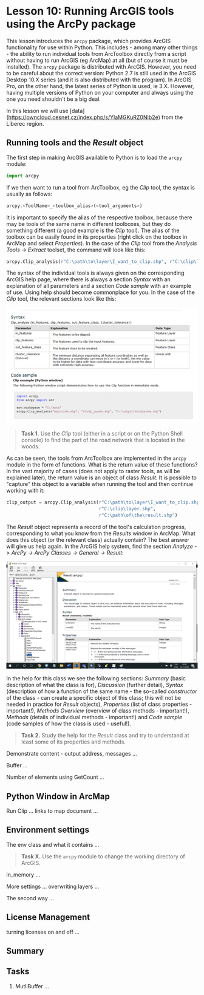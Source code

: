 # Lesson 10: Running ArcGIS tools using the ArcPy package

This lesson introduces the `arcpy` package, which provides ArcGIS functionality for use within Python. This includes - among many other things - the ability to run individual tools from ArcToolbox directly from a script without having to run ArcGIS (eg ArcMap) at all (but of course it must be installed). The `arcpy` package is distributed with ArcGIS. However, you need to be careful about the correct version: Python 2.7 is still used in the ArcGIS Desktop 10.X series (and it is also distributed with the program). In ArcGIS Pro, on the other hand, the latest series of Python is used, ie 3.X. However, having multiple versions of Python on your computer and always using the one you need shouldn't be a big deal.

In this lesson we will use [data] (https://owncloud.cesnet.cz/index.php/s/YlaMGKuRZ0NIb2e) from the Liberec region.

## Running tools and the *Result* object

The first step in making ArcGIS available to Python is to load the `arcpy` module:

```python
import arcpy
```

If we then want to run a tool from ArcToolbox, eg the *Clip* tool, the syntax is usually as follows:

```python
arcpy.<ToolName>_<toolbox_alias>(<tool_arguments>)
```

It is important to specify the alias of the respective toolbox, because there may be tools of the same name in different toolboxes, but they do something different (a good example is the *Clip* tool). The alias of the toolbox can be easily found in its properties (right click on the toolbox in ArcMap and select *Properties*). In the case of the *Clip* tool from the *Analysis Tools -> Extract* toolset, the command will look like this:

```python
arcpy.Clip_analysis(r"C:\path\to\layer\I_want_to_clip.shp", r"C:\clip\layer.shp", r"C:\path\of\the\result.shp")
```

The syntax of the individual tools is always given on the corresponding ArcGIS help page, where there is always a section *Syntax* with an explanation of all parameters and a section *Code sample* with an example of use. Using help should become commonplace for you. In the case of the *Clip* tool, the relevant sections look like this:

![image-20201114140158549](images/image-20201114140158549.png)

> **Task 1.** Use the *Clip* tool (either in a script or on the Python Shell console) to find the part of the road network that is located in the woods.

As can be seen, the tools from ArcToolbox are implemented in the `arcpy` module in the form of functions. What is the return value of these functions? In the vast majority of cases (does not apply to raster tools, as will be explained later), the return value is an object of class *Result*. It is possible to "capture" this object to a variable when running the tool and then continue working with it:

```python
clip_output = arcpy.Clip_analysis(r"C:\path\to\layer\I_want_to_clip.shp", 
                                  r"C:\clip\layer.shp", 
                                  r"C:\path\of\the\result.shp")
```

The *Result* object represents a record of the tool's calculation progress, corresponding to what you know from the *Results* window in ArcMap. What does this object (or the relevant class) actually contain? The best answer will give us help again. In the ArcGIS help system, find the section *Analyze -> ArcPy -> ArcPy Classes -> General -> Result*:

![image-20201114141044240](images/image-20201114141044240.png)

In the help for this class we see the following sections: *Summary* (basic description of what the class is for), *Discussion* (further detail), *Syntax* (description of how a function of the same name - the so-called *constructor* of the class - can create a specific object of this class; this will not be needed in practice for *Result* objects), *Properties* (list of class properties - important!), *Methods Overview* (overview of class methods - important!), *Methods* (details of individual methods - important!) and *Code sample* (code samples of how the class is used - useful!).

> **Task 2.** Study the help for the *Result* class and try to understand at least some of its properties and methods.

Demonstrate content - output address, messages ...

Buffer ...

Number of elements using GetCount ...

## Python Window in ArcMap

Run Clip ... links to map document ...

## Environment settings

The env class and what it contains ...

> **Task X.** Use the `arcpy` module to change the working directory of ArcGIS.

in_memory ...

More settings ... overwriting layers ...

The second way ...

## License Management

turning licenses on and off ...

## Summary

## Tasks

1. MutliBuffer ...